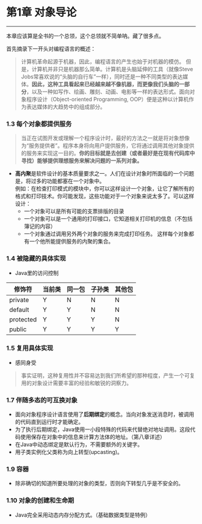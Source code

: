 # 第1章  对象导论

---
本章应该算是全书的一个总领，这个总领就不简单呐。藏了很多点。  

首先摘录下一开头对编程语言的概述：
> 计算机革命起源于机器，因此，编程语言的产生也始于对机器的模仿。
> 但是，计算机并非只是机器那么简单。计算机是头脑延伸的工具（就像Steve Jobs常喜欢说的“头脑的自行车”一样），同时还是一种不同类型的表达媒体。**因此，这种工具看起来已经越来越不像机器，而更像我们头脑的一部分**，以及一种如写作、绘画、雕刻、动画、电影等一样的表达形式。面向对象程序设计（Object-oriented Programming, OOP）便是这种以计算机作为表达媒体的大趋势中的组成部分。


### 1.3 每个对象都提供服务
>当正在试图开发或理解一个程序设计时，最好的方法之一就是将对象想像为“服务提供者”。程序本身将向用户提供服务，它将通过调用其他对象提供的服务来实现这一目的。**你的目标就是去创建（或者最好是在现有代码库中寻找）能够提供理想服务来解决问题的一系列对象。**

- **高内聚**是软件设计的基本质量要求之一。人们在设计对象时所面临的一个问题是，将过多的功能都塞在一个对象中。  
例如：在检查打印模式的模块中，你可以这样设计一个对象，让它了解所有的格式和打印技术。你可能发现，这些功能对于一个对象来说太多了。可以这样设计：
	- 一个对象可以是所有可能的支票排版的目录
	- 一个对象可以是一个通用的打印接口，它知道相关打印机的信息（不包括簿记的内容）
	- 一个对象通过调用另外两个对象的服务来完成打印任务。
这样每个对象都有一个他所能提供服务的内聚的集合。

### 1.4 被隐藏的具体实现

- Java里的访问控制

|  修饰符   | 当前类 | 同一包 | 子孙类 | 其他包 |
|-----------|--------|--------|--------|--------|
| private   | Y      | N      | N      | N      |
| default   | Y      | Y      | N      | N      |
| protected | Y      | Y      | Y      | N      |
| public    | Y      | Y      | Y      | Y      |

### 1.5 复用具体实现

- 感同身受
> 事实证明，这种复用性并不容易达到我们所希望的那种程度，产生一个可复用的对象设计需要丰富的经验和敏锐的洞察力。

### 1.7 伴随多态的可互换对象
- 面向对象程序设计语言使用了**后期绑定**的概念。当向对象发送消息时，被调用的代码直到运行时才能确定。  
- 为了执行后期绑定，Java使用一小段特殊的代码来代替绝对地址调用。这段代码使用保存在对象中的信息来计算方法体的地址。（第八章详述）
- 在Java中动态绑定是默认行为，不需要额外的关键字。
- 用子类实例化父类称为向上转型(upcasting)。

### 1.9 容器
- 除非确切的知道所要处理的对象的类型，否则向下转型几乎是不安全的。

### 1.10 对象的创建和生命期
- Java完全采用动态内存分配方式。（基础数据类型是特例）

